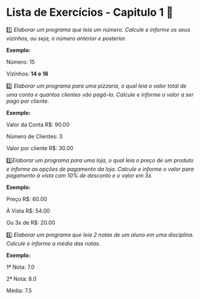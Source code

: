 # Lista de Exercícios - Capitulo 1 💚

1️⃣ *Elaborar um programa que leia um número. Calcule e informe os seus vizinhos, ou seja, o número anterior e posterior.*

**Exemplo:**

Número: 15

Vizinhos: **14 e 16**

2️⃣ *Elaborar um programa para uma pizzaria, o qual leia o valor total de uma conta e quantos clientes vão pagá-la. Calcule e informe o valor a ser pago por cliente.*

**Exemplo:**

Valor da Conta R$: 90.00

Número de Clientes: 3

Valor por cliente R$: 30.00

3️⃣*Elaborar um programa para uma loja, o qual leia o preço de um produto e informe as opções de pagamento da loja. Calcule e informe o valor para pagamento à vista com 10% de desconto e o valor em 3x.*

**Exemplo:**

Preço R$: 60.00

À Vista R$: 54.00

Ou 3x de R$: 20.00

5️⃣ *Elaborar um programa que leia 2 notas de um aluno em uma disciplina. Calcule e informe a média das notas.*

**Exemplo:**

1ª Nota: 7.0

2ª Nota: 8.0

Média: 7.5